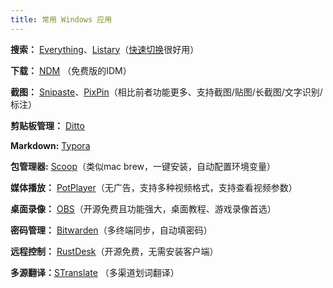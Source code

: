 ```yaml
---
title: 常用 Windows 应用
---
```




**搜索：** [Everything](https://www.voidtools.com/zh-cn/)、[Listary](https://www.listary.com/)（[快速切换](https://help.listary.com/zh-Hans/quick-switch)很好用）

**下载：** [NDM](https://www.neatdownloadmanager.com/) （免费版的IDM）

**截图：** [Snipaste](https://zh.snipaste.com/)、[PixPin](https://pixpin.cn/)（相比前者功能更多、支持截图/贴图/长截图/文字识别/标注）

**剪贴板管理：** [Ditto](https://github.com/sabrogden/Ditto)

**Markdown:** [Typora](https://typora.io/)

**包管理器:** [Scoop](https://scoop.sh/)（类似mac brew，一键安装，自动配置环境变量）

**媒体播放：** [PotPlayer](https://potplayer.daum.net/?lang=zh_CN)（无广告，支持多种视频格式，支持查看视频参数）

**桌面录像：** [OBS](https://obsproject.com/zh-cn)（开源免费且功能强大，桌面教程、游戏录像首选）

**密码管理：** [Bitwarden](https://bitwarden.com/)（多终端同步，自动填密码）

**远程控制：** [RustDesk](https://rustdesk.com/zh-cn/)（开源免费，无需安装客户端）

**多源翻译：**[STranslate](https://stranslate.zggsong.com/) （多渠道划词翻译）

